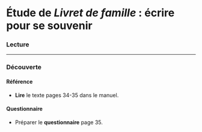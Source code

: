 # Étude de *Livret de famille* : écrire pour se souvenir

### Lecture

---

### Découverte

#### Référence

+ **Lire** le texte pages 34-35 dans le manuel.

#### Questionnaire

+ Préparer le **questionnaire** page 35.



